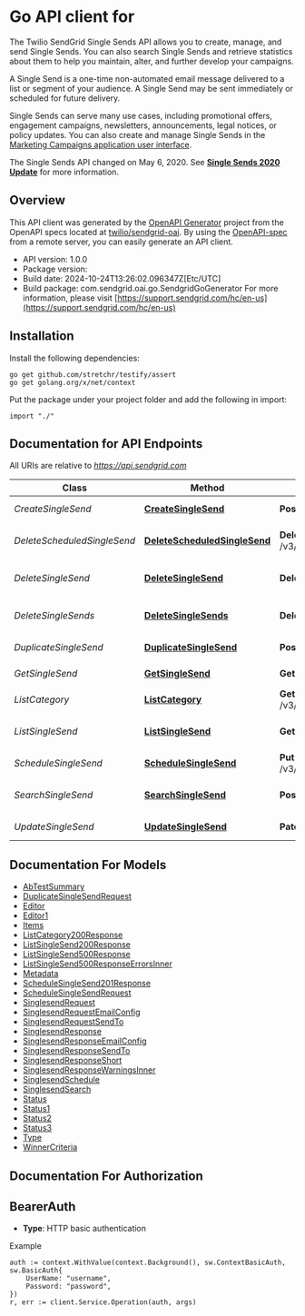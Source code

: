 # Go API client for 

The Twilio SendGrid Single Sends API allows you to create, manage, and send Single Sends. You can also search Single Sends and retrieve statistics about them to help you maintain, alter, and further develop your campaigns.

A Single Send is a one-time non-automated email message delivered to a list or segment of your audience. A Single Send may be sent immediately or scheduled for future delivery.

Single Sends can serve many use cases, including promotional offers, engagement campaigns, newsletters, announcements, legal notices, or policy updates. You can also create and manage Single Sends in the [Marketing Campaigns application user interface](https://mc.sendgrid.com/single-sends).

The Single Sends API changed on May 6, 2020. See [**Single Sends 2020 Update**](https://docs.sendgrid.com/for-developers/sending-email/single-sends-2020-update) for more information.

## Overview
This API client was generated by the [OpenAPI Generator](https://openapi-generator.tech) project from the OpenAPI specs located at [twilio/sendgrid-oai](https://github.com/twilio/sendgrid-oai/tree/main/spec).  By using the [OpenAPI-spec](https://www.openapis.org/) from a remote server, you can easily generate an API client.

- API version: 1.0.0
- Package version: 
- Build date: 2024-10-24T13:26:02.096347Z[Etc/UTC]
- Build package: com.sendgrid.oai.go.SendgridGoGenerator
For more information, please visit [https://support.sendgrid.com/hc/en-us](https://support.sendgrid.com/hc/en-us)

## Installation

Install the following dependencies:

```shell
go get github.com/stretchr/testify/assert
go get golang.org/x/net/context
```

Put the package under your project folder and add the following in import:

```golang
import "./"
```

## Documentation for API Endpoints

All URIs are relative to *https://api.sendgrid.com*

Class | Method | HTTP request | Description
------------ | ------------- | ------------- | -------------
*CreateSingleSend* | [**CreateSingleSend**](docs/CreateSingleSend.md#createsinglesend) | **Post** /v3/marketing/singlesends | Create Single Send
*DeleteScheduledSingleSend* | [**DeleteScheduledSingleSend**](docs/DeleteScheduledSingleSend.md#deletescheduledsinglesend) | **Delete** /v3/marketing/singlesends/{Id}/schedule | Delete Single Send Schedule
*DeleteSingleSend* | [**DeleteSingleSend**](docs/DeleteSingleSend.md#deletesinglesend) | **Delete** /v3/marketing/singlesends/{Id} | Delete Single Send by ID
*DeleteSingleSends* | [**DeleteSingleSends**](docs/DeleteSingleSends.md#deletesinglesends) | **Delete** /v3/marketing/singlesends | Bulk Delete Single Sends
*DuplicateSingleSend* | [**DuplicateSingleSend**](docs/DuplicateSingleSend.md#duplicatesinglesend) | **Post** /v3/marketing/singlesends/{Id} | Duplicate Single Send
*GetSingleSend* | [**GetSingleSend**](docs/GetSingleSend.md#getsinglesend) | **Get** /v3/marketing/singlesends/{Id} | Get Single Send by ID
*ListCategory* | [**ListCategory**](docs/ListCategory.md#listcategory) | **Get** /v3/marketing/singlesends/categories | Get All Categories
*ListSingleSend* | [**ListSingleSend**](docs/ListSingleSend.md#listsinglesend) | **Get** /v3/marketing/singlesends | Get All Single Sends
*ScheduleSingleSend* | [**ScheduleSingleSend**](docs/ScheduleSingleSend.md#schedulesinglesend) | **Put** /v3/marketing/singlesends/{Id}/schedule | Schedule Single Send
*SearchSingleSend* | [**SearchSingleSend**](docs/SearchSingleSend.md#searchsinglesend) | **Post** /v3/marketing/singlesends/search | Get Single Sends Search
*UpdateSingleSend* | [**UpdateSingleSend**](docs/UpdateSingleSend.md#updatesinglesend) | **Patch** /v3/marketing/singlesends/{Id} | Update Single Send


## Documentation For Models

 - [AbTestSummary](AbTestSummary.md)
 - [DuplicateSingleSendRequest](DuplicateSingleSendRequest.md)
 - [Editor](Editor.md)
 - [Editor1](Editor1.md)
 - [Items](Items.md)
 - [ListCategory200Response](ListCategory200Response.md)
 - [ListSingleSend200Response](ListSingleSend200Response.md)
 - [ListSingleSend500Response](ListSingleSend500Response.md)
 - [ListSingleSend500ResponseErrorsInner](ListSingleSend500ResponseErrorsInner.md)
 - [Metadata](Metadata.md)
 - [ScheduleSingleSend201Response](ScheduleSingleSend201Response.md)
 - [ScheduleSingleSendRequest](ScheduleSingleSendRequest.md)
 - [SinglesendRequest](SinglesendRequest.md)
 - [SinglesendRequestEmailConfig](SinglesendRequestEmailConfig.md)
 - [SinglesendRequestSendTo](SinglesendRequestSendTo.md)
 - [SinglesendResponse](SinglesendResponse.md)
 - [SinglesendResponseEmailConfig](SinglesendResponseEmailConfig.md)
 - [SinglesendResponseSendTo](SinglesendResponseSendTo.md)
 - [SinglesendResponseShort](SinglesendResponseShort.md)
 - [SinglesendResponseWarningsInner](SinglesendResponseWarningsInner.md)
 - [SinglesendSchedule](SinglesendSchedule.md)
 - [SinglesendSearch](SinglesendSearch.md)
 - [Status](Status.md)
 - [Status1](Status1.md)
 - [Status2](Status2.md)
 - [Status3](Status3.md)
 - [Type](Type.md)
 - [WinnerCriteria](WinnerCriteria.md)


## Documentation For Authorization



## BearerAuth

- **Type**: HTTP basic authentication

Example

```golang
auth := context.WithValue(context.Background(), sw.ContextBasicAuth, sw.BasicAuth{
    UserName: "username",
    Password: "password",
})
r, err := client.Service.Operation(auth, args)
```

